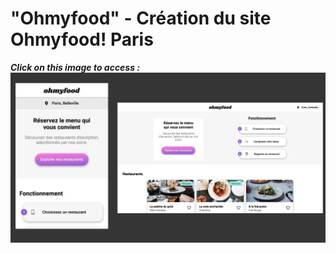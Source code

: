# "Ohmyfood" - Création du site Ohmyfood! Paris

**_Click on this image to access :_**
[![Ohmyfood](https://github.com/ShayReichert/ShayPaulElyReichert_3_03032021/blob/master/images/screen.jpg)](https://shayreichert.github.io/ShayPaulElyReichert_3_03032021/)
